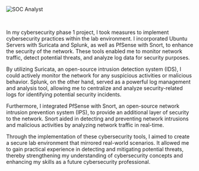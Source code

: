 


![SOC Analyst](https://drive.google.com/uc?export=view&id=114GFFF8l-XB17-fyVcOvh_h4o2o9CV2u)


<p><img style="display: block; margin-left: auto; margin-right: auto;" src="https://drive.google.com/uc?export=view&amp;id=114GFFF8l-XB17-fyVcOvh_h4o2o9CV2u" alt="" /> &nbsp;</p>


In my cybersecurity phase 1 project, I took measures to implement cybersecurity practices within the lab environment. I incorporated Ubuntu Servers with Suricata and Splunk, as well as PfSense with Snort, to enhance the security of the network. These tools enabled me to monitor network traffic, detect potential threats, and analyze log data for security purposes.

By utilizing Suricata, an open-source intrusion detection system (IDS), I could actively monitor the network for any suspicious activities or malicious behavior. Splunk, on the other hand, served as a powerful log management and analysis tool, allowing me to centralize and analyze security-related logs for identifying potential security incidents.

Furthermore, I integrated PfSense with Snort, an open-source network intrusion prevention system (IPS), to provide an additional layer of security to the network. Snort aided in detecting and preventing network intrusions and malicious activities by analyzing network traffic in real-time.

Through the implementation of these cybersecurity tools, I aimed to create a secure lab environment that mirrored real-world scenarios. It allowed me to gain practical experience in detecting and mitigating potential threats, thereby strengthening my understanding of cybersecurity concepts and enhancing my skills as a future cybersecurity professional.
